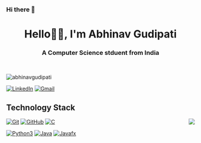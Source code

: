 ### Hi there 👋

<!--
**abhinavgudipati/abhinavgudipati** is a ✨ _special_ ✨ repository because its `README.md` (this file) appears on your GitHub profile.

Here are some ideas to get you started:

- 🔭 I’m currently working on ...
- 🌱 I’m currently learning ...
- 👯 I’m looking to collaborate on ...
- 🤔 I’m looking for help with ...
- 💬 Ask me about ...
- 📫 How to reach me: ...
- 😄 Pronouns: ...
- ⚡ Fun fact: ...
-->

<h1 align="center">
Hello👋🏻, I'm Abhinav Gudipati
</h1>

<h3 align="center">
A Computer Science stduent from India
</h3>

<br>

<p align="left">
	<img src="https://komarev.com/ghpvc/?username=abhinavgudipati&label=Profile%20views&color=f53f2b&style=plastic" alt="abhinavgudipati" />
</p>



[![LinkedIn](https://img.shields.io/badge/-LinkedIn-blue?style=flat-square&logo=linkedin&link=https://https://www.linkedin.com/in/abhinav-gudipati-609794197/)](https://www.linkedin.com/in/abhinav-gudipati-609794197/)
[![Gmail](https://img.shields.io/badge/-Gmail-red?style=up-square&logo=gmail&logoColor=white&link=mailto:abhinav19227@iiid.ac.in)](mailto:abhinav19227@iiid.ac.in)


## Technology Stack

<img align='right' src="https://github-readme-stats.vercel.app/api?username=abhinavgudipati&show_icons=true">

[![Git](https://img.shields.io/badge/-Git-black?style=flat-square&logo=git&link=https://github.com/abhinavgudipati/)](https://github.com/abhinavgudipati/)
[![GitHub](https://img.shields.io/badge/-GitHub-grey?style=flat-square&logo=github&link=https://github.com/abhinavgudipati/)](https://github.com/abhinavgudipati/)
[![C](https://img.shields.io/badge/-GitHub-grey?style=flat-square&logo=C&link=https://github.com/abhinavgudipati/)](https://github.com/abhinavgudipati/)

[![Python3](https://img.shields.io/badge/-Python3-green?style=flat-square&logo=python&link=https://github.com/abhinavgudipati/)](https://github.com/abhinavgudipati/)
[![Java](https://img.shields.io/badge/-Java-orange?style=flat-square&logo=java&link=https://github.com/abhinavgudipati/)](https://github.com/abhinavgudipati/)
[![Javafx](https://img.shields.io/badge/-JavaFX-blue?style=flat-square&logo=java&link=https://github.com/abhinavgudipati/)](https://github.com/abhinavgudipati/)
